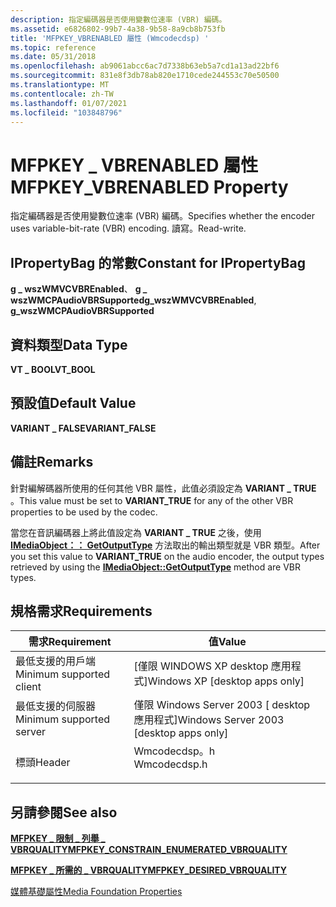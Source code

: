 ```yaml
---
description: 指定編碼器是否使用變數位速率 (VBR) 編碼。
ms.assetid: e6826802-99b7-4a38-9b58-8a9cb8b753fb
title: 'MFPKEY_VBRENABLED 屬性 (Wmcodecdsp) '
ms.topic: reference
ms.date: 05/31/2018
ms.openlocfilehash: ab9061abcc6ac7d7338b63eb5a7cd1a13ad22bf6
ms.sourcegitcommit: 831e8f3db78ab820e1710cede244553c70e50500
ms.translationtype: MT
ms.contentlocale: zh-TW
ms.lasthandoff: 01/07/2021
ms.locfileid: "103848796"
---
```

# <a name="mfpkey_vbrenabled-property"></a><span data-ttu-id="492b0-103">MFPKEY \_ VBRENABLED 屬性</span><span class="sxs-lookup"><span data-stu-id="492b0-103">MFPKEY\_VBRENABLED Property</span></span>

<span data-ttu-id="492b0-104">指定編碼器是否使用變數位速率 (VBR) 編碼。</span><span class="sxs-lookup"><span data-stu-id="492b0-104">Specifies whether the encoder uses variable-bit-rate (VBR) encoding.</span></span> <span data-ttu-id="492b0-105">讀寫。</span><span class="sxs-lookup"><span data-stu-id="492b0-105">Read-write.</span></span>

## <a name="constant-for-ipropertybag"></a><span data-ttu-id="492b0-106">IPropertyBag 的常數</span><span class="sxs-lookup"><span data-stu-id="492b0-106">Constant for IPropertyBag</span></span>

<span data-ttu-id="492b0-107">**g \_ wszWMVCVBREnabled**、 **g \_ wszWMCPAudioVBRSupported**</span><span class="sxs-lookup"><span data-stu-id="492b0-107">**g\_wszWMVCVBREnabled**, **g\_wszWMCPAudioVBRSupported**</span></span>

## <a name="data-type"></a><span data-ttu-id="492b0-108">資料類型</span><span class="sxs-lookup"><span data-stu-id="492b0-108">Data Type</span></span>

<span data-ttu-id="492b0-109">**VT \_ BOOL**</span><span class="sxs-lookup"><span data-stu-id="492b0-109">**VT\_BOOL**</span></span>

## <a name="default-value"></a><span data-ttu-id="492b0-110">預設值</span><span class="sxs-lookup"><span data-stu-id="492b0-110">Default Value</span></span>

<span data-ttu-id="492b0-111">**VARIANT \_ FALSE**</span><span class="sxs-lookup"><span data-stu-id="492b0-111">**VARIANT\_FALSE**</span></span>

## <a name="remarks"></a><span data-ttu-id="492b0-112">備註</span><span class="sxs-lookup"><span data-stu-id="492b0-112">Remarks</span></span>

<span data-ttu-id="492b0-113">針對編解碼器所使用的任何其他 VBR 屬性，此值必須設定為 **VARIANT \_ TRUE** 。</span><span class="sxs-lookup"><span data-stu-id="492b0-113">This value must be set to **VARIANT\_TRUE** for any of the other VBR properties to be used by the codec.</span></span>

<span data-ttu-id="492b0-114">當您在音訊編碼器上將此值設定為 **VARIANT \_ TRUE** 之後，使用 [**IMediaObject：： GetOutputType**](/previous-versions/windows/desktop/api/mediaobj/nf-mediaobj-imediaobject-getoutputtype) 方法取出的輸出類型就是 VBR 類型。</span><span class="sxs-lookup"><span data-stu-id="492b0-114">After you set this value to **VARIANT\_TRUE** on the audio encoder, the output types retrieved by using the [**IMediaObject::GetOutputType**](/previous-versions/windows/desktop/api/mediaobj/nf-mediaobj-imediaobject-getoutputtype) method are VBR types.</span></span>

## <a name="requirements"></a><span data-ttu-id="492b0-115">規格需求</span><span class="sxs-lookup"><span data-stu-id="492b0-115">Requirements</span></span>



| <span data-ttu-id="492b0-116">需求</span><span class="sxs-lookup"><span data-stu-id="492b0-116">Requirement</span></span> | <span data-ttu-id="492b0-117">值</span><span class="sxs-lookup"><span data-stu-id="492b0-117">Value</span></span> |
|-------------------------------------|-----------------------------------------------------------------------------------------|
| <span data-ttu-id="492b0-118">最低支援的用戶端</span><span class="sxs-lookup"><span data-stu-id="492b0-118">Minimum supported client</span></span><br/> | <span data-ttu-id="492b0-119">\[僅限 WINDOWS XP desktop 應用程式\]</span><span class="sxs-lookup"><span data-stu-id="492b0-119">Windows XP \[desktop apps only\]</span></span><br/>                                             |
| <span data-ttu-id="492b0-120">最低支援的伺服器</span><span class="sxs-lookup"><span data-stu-id="492b0-120">Minimum supported server</span></span><br/> | <span data-ttu-id="492b0-121">僅限 Windows Server 2003 \[ desktop 應用程式\]</span><span class="sxs-lookup"><span data-stu-id="492b0-121">Windows Server 2003 \[desktop apps only\]</span></span><br/>                                    |
| <span data-ttu-id="492b0-122">標頭</span><span class="sxs-lookup"><span data-stu-id="492b0-122">Header</span></span><br/>                   | <dl> <span data-ttu-id="492b0-123"><dt>Wmcodecdsp。h</dt></span><span class="sxs-lookup"><span data-stu-id="492b0-123"><dt>Wmcodecdsp.h</dt></span></span> </dl> |



## <a name="see-also"></a><span data-ttu-id="492b0-124">另請參閱</span><span class="sxs-lookup"><span data-stu-id="492b0-124">See also</span></span>

<dl> <dt>

[<span data-ttu-id="492b0-125">**MFPKEY \_ 限制 \_ 列舉 \_ VBRQUALITY**</span><span class="sxs-lookup"><span data-stu-id="492b0-125">**MFPKEY\_CONSTRAIN\_ENUMERATED\_VBRQUALITY**</span></span>](mfpkey-constrain-enumerated-vbrqualityproperty.md)
</dt> <dt>

[<span data-ttu-id="492b0-126">**MFPKEY \_ 所需的 \_ VBRQUALITY**</span><span class="sxs-lookup"><span data-stu-id="492b0-126">**MFPKEY\_DESIRED\_VBRQUALITY**</span></span>](mfpkey-desired-vbrqualityproperty.md)
</dt> <dt>

[<span data-ttu-id="492b0-127">媒體基礎屬性</span><span class="sxs-lookup"><span data-stu-id="492b0-127">Media Foundation Properties</span></span>](media-foundation-properties.md)
</dt> </dl>

 

 

